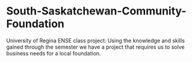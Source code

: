 # South-Saskatchewan-Community-Foundation
University of Regina ENSE class project: Using the knowledge and skills gained through the semester we have a project that requires us to solve business needs for a local foundation.
